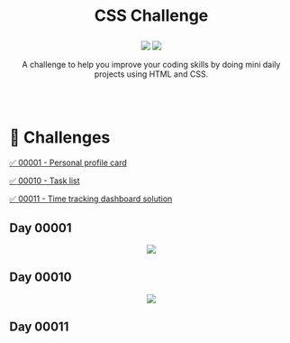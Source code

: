 # <p align = "center"> CSS Challenge </p>

<p align = "center">
<img src="https://img.shields.io/badge/author-luanalessa-4caf50?style=flat-square" />
<img src="https://img.shields.io/github/languages/count/luanalessa/css-challenge?color=4caf50&style=flat-square" />

 <p align = "center"> A challenge to help you improve your coding skills by doing mini daily projects using HTML and CSS.</p> </br>


<br/>


# 🚀 Challenges

<a href="#one"> ✅  00001 - Personal profile card</a>

<a href="#two"> ✅  00010 - Task list</a>

<a href="#three"> ✅  00011 - Time tracking dashboard solution
</a>



## Day 00001
<p align = "center"  id ="one" ><img src = "https://user-images.githubusercontent.com/72531277/138604957-3bd3cb55-45be-4cf5-b9fb-2beeacf3bb9e.png"/></p>



## Day 00010
<p align = "center"  id ="two" ><img src = "https://user-images.githubusercontent.com/72531277/138993764-2261ff24-68a6-45ff-ac55-1c42de47c18f.png"/></p>



## Day 00011
<p align = "center"  id ="three" ></p>

